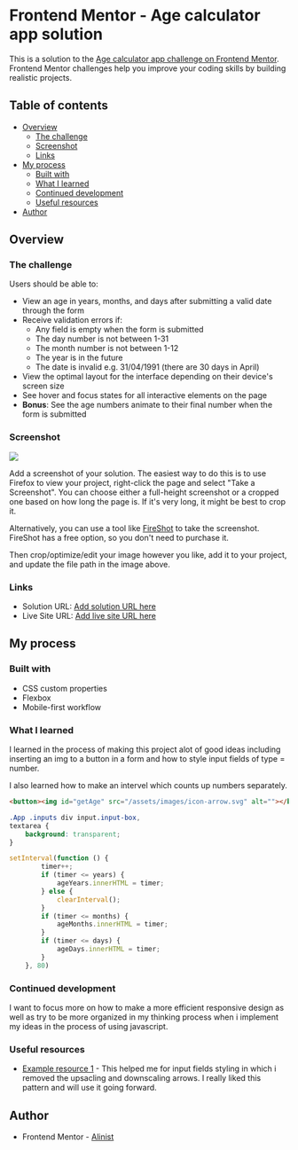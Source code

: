 # Frontend Mentor - Age calculator app solution

This is a solution to the [Age calculator app challenge on Frontend Mentor](https://www.frontendmentor.io/challenges/age-calculator-app-dF9DFFpj-Q). Frontend Mentor challenges help you improve your coding skills by building realistic projects. 

## Table of contents

- [Overview](#overview)
  - [The challenge](#the-challenge)
  - [Screenshot](#screenshot)
  - [Links](#links)
- [My process](#my-process)
  - [Built with](#built-with)
  - [What I learned](#what-i-learned)
  - [Continued development](#continued-development)
  - [Useful resources](#useful-resources)
- [Author](#author)


## Overview

### The challenge

Users should be able to:

- View an age in years, months, and days after submitting a valid date through the form
- Receive validation errors if:
  - Any field is empty when the form is submitted
  - The day number is not between 1-31
  - The month number is not between 1-12
  - The year is in the future
  - The date is invalid e.g. 31/04/1991 (there are 30 days in April)
- View the optimal layout for the interface depending on their device's screen size
- See hover and focus states for all interactive elements on the page
- **Bonus**: See the age numbers animate to their final number when the form is submitted

### Screenshot

![](./screenshot.jpg)

Add a screenshot of your solution. The easiest way to do this is to use Firefox to view your project, right-click the page and select "Take a Screenshot". You can choose either a full-height screenshot or a cropped one based on how long the page is. If it's very long, it might be best to crop it.

Alternatively, you can use a tool like [FireShot](https://getfireshot.com/) to take the screenshot. FireShot has a free option, so you don't need to purchase it. 

Then crop/optimize/edit your image however you like, add it to your project, and update the file path in the image above.


### Links

- Solution URL: [Add solution URL here](https://github.com/Alinist/MSP-session7-task)
- Live Site URL: [Add live site URL here](https://alinist.github.io/MSP-session7-task/)

## My process

### Built with

- CSS custom properties
- Flexbox
- Mobile-first workflow

### What I learned

I learned in the process of making this project alot of good ideas including inserting an img to a button in a form and how to style input fields of type = number.

I also learned how to make an intervel which counts up numbers separately.

```html
<button><img id="getAge" src="/assets/images/icon-arrow.svg" alt=""></button>
```
```css
.App .inputs div input.input-box,
textarea {
    background: transparent;
}
```
```js
setInterval(function () {
        timer++;
        if (timer <= years) {
            ageYears.innerHTML = timer;
        } else {
            clearInterval();
        }
        if (timer <= months) {
            ageMonths.innerHTML = timer;
        }
        if (timer <= days) {
            ageDays.innerHTML = timer;
        }
    }, 80)
```

### Continued development

I want to focus more on how to make a more efficient responsive design as well as try to be more organized in my thinking process when i implement my ideas in the process of using javascript.

### Useful resources

- [Example resource 1](https://stackoverflow.com/questions/26024771/styling-an-input-type-number) - This helped me for input fields styling in which i removed the upsacling and downscaling arrows. I really liked this pattern and will use it going forward.

## Author

- Frontend Mentor - [Alinist](https://www.frontendmentor.io/profile/Alinist)